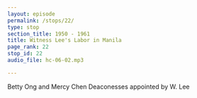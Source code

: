 ```yaml
---
layout: episode
permalink: /stops/22/
type: stop
section_title: 1950 - 1961
title: Witness Lee's Labor in Manila
page_rank: 22
stop_id: 22
audio_file: hc-06-02.mp3

---
```


Betty Ong and Mercy Chen
Deaconesses appointed by W. Lee

<!---
王淑貴和陳梅西
由李常受任命為女執事
-->

<!--- TRANSCRIPT
For the time being, Brother Lee opted to retain all personnel and positions in order to seek guidance from the Lord before making any changes. However, he emphasized the importance of discontinuing the old practices and initiating new ones. He promptly established the deacon's office and appointed two sisters — Mercy Chen and Betty Ong – to serve and establish principles for all services. Given Brother Lee's commitments in Taiwan during this period, his time in Manila was limited. He planned to gradually rearrange the services of the elders and deacons, as well as the work of the co-workers. 

Between 1951 and 1954, under Brother Lee's leadership, the eldership in the church underwent gradual changes. Initially, two of the previous elders, namely Chang Pan and Liu Ai San, were retained, but Chang later migrated to Brazil, and Liu resigned due to old age.
-->